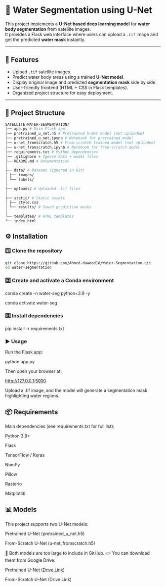 # 🌊 Water Segmentation using U-Net

This project implements a **U-Net based deep learning model** for **water body segmentation** from satellite images.  
It provides a Flask web interface where users can upload a `.tif` image and get the predicted **water mask** instantly.

---

## 🚀 Features
- Upload `.tif` satellite images.
- Predict water body areas using a trained **U-Net model**.
- Display original image and predicted **segmentation mask** side by side.
- User-friendly frontend (HTML + CSS in Flask templates).
- Organized project structure for easy deployment.

---

## 📂 Project Structure
``` bash
SATELLITE-WATER-SEGMENTATION/
│── app.py # Main Flask app
│── pretrained_u_net.h5 # Pretrained U-Net model (not uploaded)
│── pretrained_u_net.ipynb # Notebook for pretrained model
│── u-net_fromscratch.h5 # From-scratch trained model (not uploaded)
│── u-net_fromscratch.ipynb # Notebook for from-scratch model
│── requirements.txt # Python dependencies
│── .gitignore # Ignore data + model files
│── README.md # Documentation
│
├── data/ # Dataset (ignored in Git)
│ ├── images/
│ └── labels/
│
├── uploads/ # Uploaded .tif files
│
├── static/ # Static assets
│ ├── style.css
│ └── results/ # Saved prediction masks
│
└── templates/ # HTML templates
└── index.html

```

## ⚙️ Installation

### 1️⃣ Clone the repository
```bash
git clone https://github.com/Ahmed-dawood10/Water-Segmentation.git
cd water-segmentation
```
### 2️⃣ Create and activate a Conda environment

conda create -n water-seg python=3.9 -y

conda activate water-seg

### 3️⃣ Install dependencies

pip install -r requirements.txt

### ▶️ Usage

Run the Flask app:

python app.py

Then open your browser at:

http://127.0.0.1:5000

Upload a .tif image, and the model will generate a segmentation mask highlighting water regions.

## 📦 Requirements
 Main dependencies (see requirements.txt for full list):

Python 3.9+

Flask

TensorFlow / Keras

NumPy

Pillow

Rasterio

Matplotlib


## 📊 Models

This project supports two U-Net models:

Pretrained U-Net (pretrained_u_net.h5)

From-Scratch U-Net (u-net_fromscratch.h5)

📌 Both models are too large to include in GitHub.
👉 You can download them from Google Drive:

Pretrained U-Net ([Drive Link](https://drive.google.com/file/d/1Zeg6qpXruHVJK_odAQyOpxoPxzuHqMtv/view?usp=drive_link))

From-Scratch U-Net (Drive Link)









